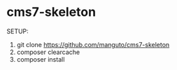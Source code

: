 # cms7-skeleton
SETUP:
1. git clone https://github.com/manguto/cms7-skeleton
2. composer clearcache
3. composer install